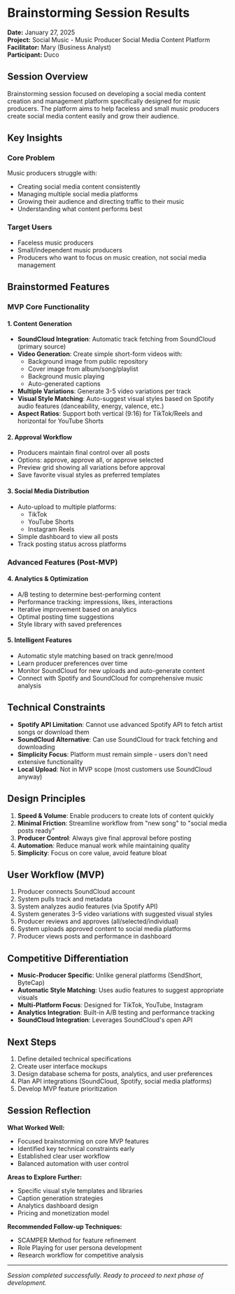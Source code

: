 # Brainstorming Session Results
**Date:** January 27, 2025  
**Project:** Social Music - Music Producer Social Media Content Platform  
**Facilitator:** Mary (Business Analyst)  
**Participant:** Duco

## Session Overview

Brainstorming session focused on developing a social media content creation and management platform specifically designed for music producers. The platform aims to help faceless and small music producers create social media content easily and grow their audience.

## Key Insights

### Core Problem
Music producers struggle with:
- Creating social media content consistently
- Managing multiple social media platforms
- Growing their audience and directing traffic to their music
- Understanding what content performs best

### Target Users
- Faceless music producers
- Small/independent music producers
- Producers who want to focus on music creation, not social media management

## Brainstormed Features

### MVP Core Functionality

#### 1. Content Generation
- **SoundCloud Integration**: Automatic track fetching from SoundCloud (primary source)
- **Video Generation**: Create simple short-form videos with:
  - Background image from public repository
  - Cover image from album/song/playlist
  - Background music playing
  - Auto-generated captions
- **Multiple Variations**: Generate 3-5 video variations per track
- **Visual Style Matching**: Auto-suggest visual styles based on Spotify audio features (danceability, energy, valence, etc.)
- **Aspect Ratios**: Support both vertical (9:16) for TikTok/Reels and horizontal for YouTube Shorts

#### 2. Approval Workflow
- Producers maintain final control over all posts
- Options: approve, approve all, or approve selected
- Preview grid showing all variations before approval
- Save favorite visual styles as preferred templates

#### 3. Social Media Distribution
- Auto-upload to multiple platforms:
  - TikTok
  - YouTube Shorts
  - Instagram Reels
- Simple dashboard to view all posts
- Track posting status across platforms

### Advanced Features (Post-MVP)

#### 4. Analytics & Optimization
- A/B testing to determine best-performing content
- Performance tracking: impressions, likes, interactions
- Iterative improvement based on analytics
- Optimal posting time suggestions
- Style library with saved preferences

#### 5. Intelligent Features
- Automatic style matching based on track genre/mood
- Learn producer preferences over time
- Monitor SoundCloud for new uploads and auto-generate content
- Connect with Spotify and SoundCloud for comprehensive music analysis

## Technical Constraints

- **Spotify API Limitation**: Cannot use advanced Spotify API to fetch artist songs or download them
- **SoundCloud Alternative**: Can use SoundCloud for track fetching and downloading
- **Simplicity Focus**: Platform must remain simple - users don't need extensive functionality
- **Local Upload**: Not in MVP scope (most customers use SoundCloud anyway)

## Design Principles

1. **Speed & Volume**: Enable producers to create lots of content quickly
2. **Minimal Friction**: Streamline workflow from "new song" to "social media posts ready"
3. **Producer Control**: Always give final approval before posting
4. **Automation**: Reduce manual work while maintaining quality
5. **Simplicity**: Focus on core value, avoid feature bloat

## User Workflow (MVP)

1. Producer connects SoundCloud account
2. System pulls track and metadata
3. System analyzes audio features (via Spotify API)
4. System generates 3-5 video variations with suggested visual styles
5. Producer reviews and approves (all/selected/individual)
6. System uploads approved content to social media platforms
7. Producer views posts and performance in dashboard

## Competitive Differentiation

- **Music-Producer Specific**: Unlike general platforms (SendShort, ByteCap)
- **Automatic Style Matching**: Uses audio features to suggest appropriate visuals
- **Multi-Platform Focus**: Designed for TikTok, YouTube, Instagram
- **Analytics Integration**: Built-in A/B testing and performance tracking
- **SoundCloud Integration**: Leverages SoundCloud's open API

## Next Steps

1. Define detailed technical specifications
2. Create user interface mockups
3. Design database schema for posts, analytics, and user preferences
4. Plan API integrations (SoundCloud, Spotify, social media platforms)
5. Develop MVP feature prioritization

## Session Reflection

**What Worked Well:**
- Focused brainstorming on core MVP features
- Identified key technical constraints early
- Established clear user workflow
- Balanced automation with user control

**Areas to Explore Further:**
- Specific visual style templates and libraries
- Caption generation strategies
- Analytics dashboard design
- Pricing and monetization model

**Recommended Follow-up Techniques:**
- SCAMPER Method for feature refinement
- Role Playing for user persona development
- Research workflow for competitive analysis

---

*Session completed successfully. Ready to proceed to next phase of development.*
